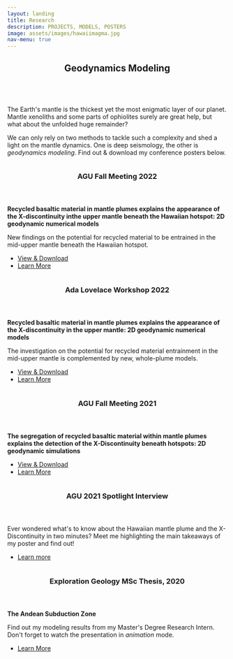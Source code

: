 ```yaml
---
layout: landing
title: Research
description: PROJECTS, MODELS, POSTERS
image: assets/images/hawaiimagma.jpg
nav-menu: true
---
```

<!-- Main -->
<div id="main">

<!-- One -->
<section id="one">
	<div class="inner">
		<header class="major">
			<h2>Geodynamics Modeling</h2>
		</header>
		<p><br>The Earth's mantle is the thickest yet the most enigmatic layer of our planet. Mantle xenoliths and some parts of ophiolites surely are great help, but what about the unfolded huge remainder?</p>
		<p>We can only rely on two methods to tackle such a complexity and shed a light on the mantle dynamics. One is deep seismology, the other is <i>geodynamics modeling</i>. Find out & download my conference posters below.</p>
	</div>
</section>
	
<!-- Two -->
<section id="two" class="spotlights">
	<section>
		<a href="https://www.agu.org/Fall-Meeting" target = "_blank" class="image">
			<img src="{% link assets/images/poster_agu_2022.png %}" alt="" data-position="top center" />
		</a>
		<div class="content">
			<div class = "inner">
				<header class="major">
					<h3>AGU Fall Meeting 2022</h3>
				</header>
			<p><b>Recycled basaltic material in mantle plumes explains the appearance of the X-discontinuity inthe upper mantle beneath the Hawaiian hotspot: 2D geodynamic numerical models</b></p>
	<p>New findings on the potential for recycled material to be entrained in the mid-upper mantle beneath the Hawaiian hotspot.</p>
				<ul class="actions vertical">
					<li><a href= "https://drive.google.com/file/d/1hfTBhL2sjZjTCTu5t3njyZA59WBZnpYT/view?usp=share_link" target= "_blank" class= "button special">View & Download</a></li>
					<li><a href="https://martinamonaco.github.io/publications.html" class="button special">Learn More</a></li>
				</ul>
			</div>
		</div>
	</section>
	<section>
		<a href="https://meetings.copernicus.org/2022AdaLovelaceWorkshop/about/general_information.html" target= "_blank" class="image">
			<img src="{% link assets/images/alw_poster_online.png %}" alt="" data-position="top center" />
		</a>
		<div class="content">
			<div class="inner">
				<header class="major">
					<h3>Ada Lovelace Workshop 2022</h3>
				</header>
				<p><b>Recycled basaltic material in mantle plumes explains the appearance of the X-discontinuity in the upper mantle: 2D geodynamic numerical models</b></p>
	<p>The investigation on the potential for recycled material entrainment in the mid-upper mantle is complemented by new, whole-plume models.</p>
				<ul class="actions vertical">
					<li><a href="https://drive.google.com/file/d/1KjA6opUvLRN3FugFqUQYOU--PRfqEkei/view?usp=sharing" target = "_blank" class="button special">View & Download</a></li>
					<li><a href="https://martinamonaco.github.io/publications.html" class="button special">Learn More</a></li>
				</ul>
			</div>
		</div>
	</section>
	<section>
		<a href="https://www.agu.org/Fall-Meeting" target = "_blank" class="image">
			<img src="{% link assets/images/agu_2021_png.png %}" alt="" data-position="top center" />
		</a>
		<div class="content">
			<div class="inner">
				<header class="major">
					<h3>AGU Fall Meeting 2021</h3>
				</header>
				<p><b>The segregation of recycled basaltic material within mantle plumes explains the detection of the X-Discontinuity beneath hotspots: 2D geodynamic simulations</b></p>
				<ul class="actions">
					<li><a href="https://drive.google.com/file/d/1gdzuHdpFa_7GzPHy3Ywqli8GGCXocKmU/view?usp=sharing" target = "_blank" class="button special">View & Download</a></li>
					<li><a href="https://martinamonaco.github.io/publications.html" class="button special">Learn More</a></li>
				</ul>
			</div>
		</div>
	</section>
  	<section>
		<a href="https://www.instagram.com/p/CXgf1PpM4DV/" target= "_blank" class="image">
			<img src="{% link assets/images/me_presenting_poster.jpg %}" alt="" data-position="top center" />
		</a>
		<div class="content">
			<div class="inner">
				<header class="major">
					<h3>AGU 2021 Spotlight Interview</h3>
				</header>
				<p>Ever wondered what's to know about the Hawaiian mantle plume and the X-Discontinuity in two minutes? Meet me highlighting the main takeaways of my poster and find out!</p>
				<ul class="actions vertical">
					<li><a href="https://www.instagram.com/p/CXgf1PpM4DV/" target= "_blank" class="button special">Learn more</a></li>
				</ul>
			</div>
		</div>
	</section>
	<section>
		<a href="https://docs.google.com/presentation/d/1XeZ62FGWhZXTw_n3-hfBDw5telRN5oFUV5I_3xgu8_M/edit?usp=sharing" target = "_blank" class="image">
			<img src="{% link assets/images/subduction_image.png %}" alt="" data-position="center center" />
		</a>
		<div class="content">
			<div class="inner">
				<header class="major">
					<h3>Exploration Geology MSc Thesis, 2020</h3>
				</header>
				<p><b>The Andean Subduction Zone</b></p>
				<p>Find out my modeling results from my Master's Degree Research Intern. Don't forget to watch the presentation in <i>animation</i> mode.</p>
				<ul class="actions vertical">
					<li><a href="https://docs.google.com/presentation/d/1XeZ62FGWhZXTw_n3-hfBDw5telRN5oFUV5I_3xgu8_M/edit?usp=sharing" target= "_blank" class="button special">Learn More</a></li>
				</ul>
			<!-- </div>
		</div>
	</section> -->
